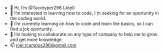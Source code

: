 - 👋 Hi, I’m @Tacotyper296 (Joel)
- 👀 I’m interested in learning how to code, I´m seeking for an oportunity in the coding world.
- 🌱 I’m currently learning on how to code and learn the basics, so I can find a job oportunity.
- 💞️ I’m looking to collaborate on any type of company to help me to grow and get more knowledge.
- 📫 joel.rcampos296@gmail.com

<!---
Tacotyper296/Tacotyper296 is a ✨ special ✨ repository because its `README.md` (this file) appears on your GitHub profile.
You can click the Preview link to take a look at your changes.
--->
